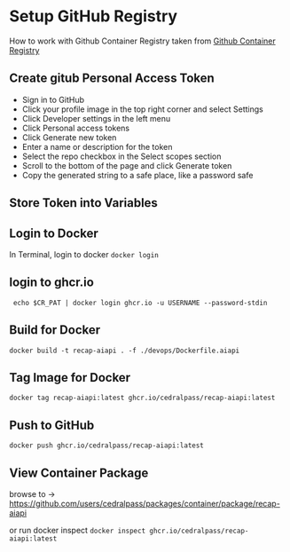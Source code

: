 # Setup GitHub Registry

How to work with Github Container Registry taken from [Github Container Registry](https://docs.github.com/en/packages/working-with-a-github-packages-registry/working-with-the-container-registry)

## Create gitub Personal Access Token
- Sign in to GitHub 
- Click your profile image in the top right corner and select Settings 
- Click Developer settings in the left menu 
- Click Personal access tokens 
- Click Generate new token 
- Enter a name or description for the token 
- Select the repo checkbox in the Select scopes section 
- Scroll to the bottom of the page and click Generate token 
- Copy the generated string to a safe place, like a password safe 

## Store Token into Variables


## Login to Docker
In Terminal, login to docker
`docker login`

## login to ghcr.io
` echo $CR_PAT | docker login ghcr.io -u USERNAME --password-stdin`

## Build for Docker
`docker build -t recap-aiapi . -f ./devops/Dockerfile.aiapi`

## Tag Image for Docker
`docker tag recap-aiapi:latest ghcr.io/cedralpass/recap-aiapi:latest`

## Push to GitHub

`docker push ghcr.io/cedralpass/recap-aiapi:latest`

## View Container Package
browse to -> https://github.com/users/cedralpass/packages/container/package/recap-aiapi

or run docker inspect
`docker inspect ghcr.io/cedralpass/recap-aiapi:latest`
